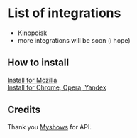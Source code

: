 # List of integrations  

- Kinopoisk
- more integrations will be soon (i hope)

## How to install

[Install for Mozilla](https://addons.mozilla.org/ru/firefox/addon/myshows-automate/)  
[Install for Chrome, Opera, Yandex](https://chromewebstore.google.com/detail/myshows-automate/cmnpjhlkfbkonebdnfpgfncijaaopeap)

## Credits

Thank you [Myshows](https://myshows.me/) for API.
